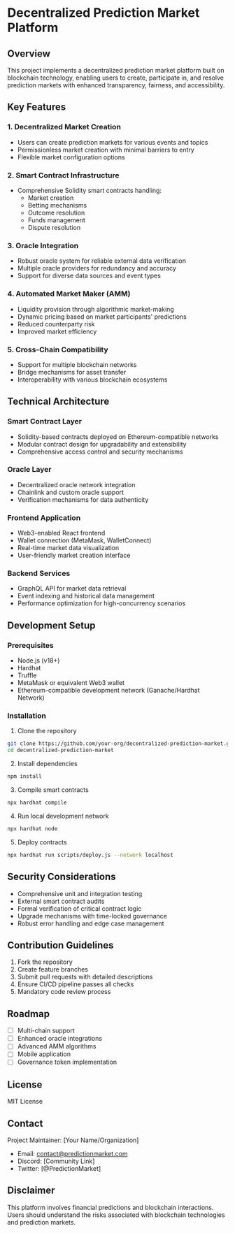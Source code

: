 # Decentralized Prediction Market Platform

## Overview

This project implements a decentralized prediction market platform built on blockchain technology, enabling users to create, participate in, and resolve prediction markets with enhanced transparency, fairness, and accessibility.

## Key Features

### 1. Decentralized Market Creation
- Users can create prediction markets for various events and topics
- Permissionless market creation with minimal barriers to entry
- Flexible market configuration options

### 2. Smart Contract Infrastructure
- Comprehensive Solidity smart contracts handling:
    - Market creation
    - Betting mechanisms
    - Outcome resolution
    - Funds management
    - Dispute resolution

### 3. Oracle Integration
- Robust oracle system for reliable external data verification
- Multiple oracle providers for redundancy and accuracy
- Support for diverse data sources and event types

### 4. Automated Market Maker (AMM)
- Liquidity provision through algorithmic market-making
- Dynamic pricing based on market participants' predictions
- Reduced counterparty risk
- Improved market efficiency

### 5. Cross-Chain Compatibility
- Support for multiple blockchain networks
- Bridge mechanisms for asset transfer
- Interoperability with various blockchain ecosystems

## Technical Architecture

### Smart Contract Layer
- Solidity-based contracts deployed on Ethereum-compatible networks
- Modular contract design for upgradability and extensibility
- Comprehensive access control and security mechanisms

### Oracle Layer
- Decentralized oracle network integration
- Chainlink and custom oracle support
- Verification mechanisms for data authenticity

### Frontend Application
- Web3-enabled React frontend
- Wallet connection (MetaMask, WalletConnect)
- Real-time market data visualization
- User-friendly market creation interface

### Backend Services
- GraphQL API for market data retrieval
- Event indexing and historical data management
- Performance optimization for high-concurrency scenarios

## Development Setup

### Prerequisites
- Node.js (v18+)
- Hardhat
- Truffle
- MetaMask or equivalent Web3 wallet
- Ethereum-compatible development network (Ganache/Hardhat Network)

### Installation

1. Clone the repository
```bash
git clone https://github.com/your-org/decentralized-prediction-market.git
cd decentralized-prediction-market
```

2. Install dependencies
```bash
npm install
```

3. Compile smart contracts
```bash
npx hardhat compile
```

4. Run local development network
```bash
npx hardhat node
```

5. Deploy contracts
```bash
npx hardhat run scripts/deploy.js --network localhost
```

## Security Considerations

- Comprehensive unit and integration testing
- External smart contract audits
- Formal verification of critical contract logic
- Upgrade mechanisms with time-locked governance
- Robust error handling and edge case management

## Contribution Guidelines

1. Fork the repository
2. Create feature branches
3. Submit pull requests with detailed descriptions
4. Ensure CI/CD pipeline passes all checks
5. Mandatory code review process

## Roadmap

- [ ] Multi-chain support
- [ ] Enhanced oracle integrations
- [ ] Advanced AMM algorithms
- [ ] Mobile application
- [ ] Governance token implementation

## License

MIT License

## Contact

Project Maintainer: [Your Name/Organization]
- Email: contact@predictionmarket.com
- Discord: [Community Link]
- Twitter: [@PredictionMarket]

## Disclaimer

This platform involves financial predictions and blockchain interactions. Users should understand the risks associated with blockchain technologies and prediction markets.
